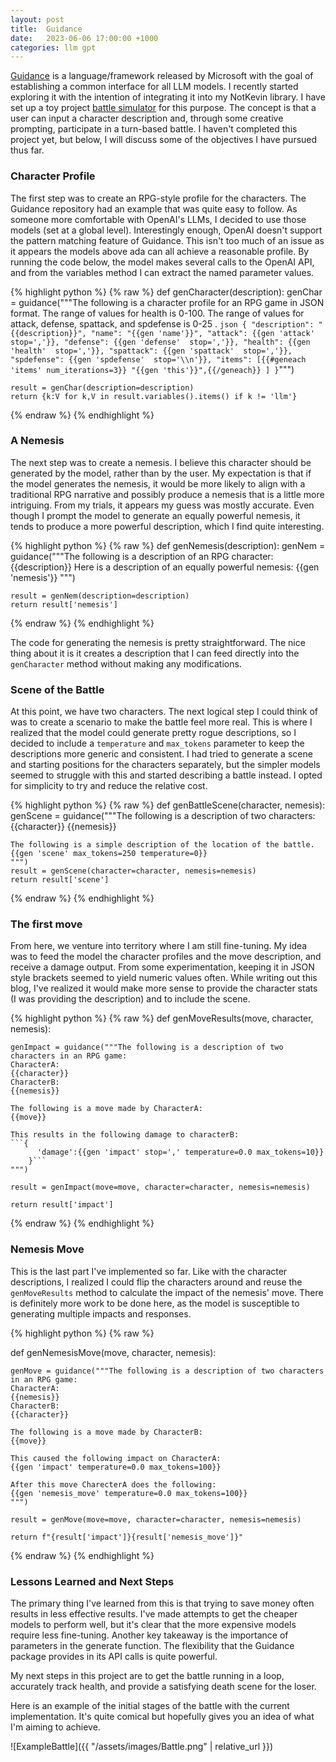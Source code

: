 ```yaml
---
layout: post
title:  Guidance
date:   2023-06-06 17:00:00 +1000
categories: llm gpt 
---
```


[Guidance][GuidanceRepo] is a language/framework released by Microsoft with the goal of establishing a common interface for all
LLM models. I recently started exploring it with the intention of integrating it into my NotKevin library. I have set up a toy
project [battle simulator][AnyBattleRepo] for this purpose. The concept is that a user can input a character description and,
through some creative prompting, participate in a turn-based battle. I haven't completed this project yet, but below, I will discuss some of the objectives I have pursued thus far.

### Character Profile
The first step was to create an RPG-style profile for the characters. The Guidance repository had an example that was quite easy
to follow. As someone more comfortable with OpenAI's LLMs, I decided to use those models (set at a global level). Interestingly
enough, OpenAI doesn't support the pattern matching feature of Guidance. This isn't too much of an issue as it appears the
models above ada can all achieve a reasonable profile. By running the code below, the model makes several calls to the OpenAI 
API, and from the variables method I can extract the named parameter values.

{% highlight python %}
{% raw %}
def genCharacter(description):
    genChar = guidance("""The following is a character profile for an RPG game in JSON format.
    The range of values for health is 0-100.
    The range of values for attack, defense, spattack, and spdefense is 0-25 .
    ```json
    {
        "description": "{{description}}",
        "name": "{{gen 'name'}}",
        "attack": {{gen 'attack' stop=','}},
        "defense": {{gen 'defense'  stop=','}},
        "health": {{gen 'health'  stop=','}},
        "spattack": {{gen 'spattack'  stop=','}},
        "spdefense": {{gen 'spdefense'  stop='\\n'}},
        "items": [{{#geneach 'items' num_iterations=3}}
            "{{gen 'this'}}",{{/geneach}}
        ]
    }```""")

    result = genChar(description=description)
    return {k:V for k,V in result.variables().items() if k != 'llm'}
{% endraw %}
{% endhighlight %}

### A Nemesis
The next step was to create a nemesis. I believe this character should be generated by the model, rather than by the user. My
expectation is that if the model generates the nemesis, it would be more likely to align with a traditional RPG narrative and
possibly produce a nemesis that is a little more intriguing. From my trials, it appears my guess was mostly accurate. Even
though I prompt the model to generate an equally powerful nemesis, it tends to produce a more powerful description, which I 
find quite interesting.

{% highlight python %}
{% raw %}
def genNemesis(description):
    genNem = guidance("""The following is a description of an RPG character:
    {{description}}
    Here is a description of an equally powerful nemesis:
    {{gen 'nemesis'}}
    """)

    result = genNem(description=description)
    return result['nemesis']
{% endraw %}
{% endhighlight %}

The code for generating the nemesis is pretty straightforward. The nice thing about it is it creates a description that I can
feed directly into the `genCharacter` method without making any modifications.

### Scene of the Battle
At this point, we have two characters. The next logical step I could think of was to create a scenario to make the battle feel
more real. This is where I realized that the model could generate pretty rogue descriptions, so I decided to include a
`temperature` and `max_tokens` parameter to keep the descriptions more generic and consistent. I had tried to generate a scene
and starting positions for the characters separately, but the simpler models seemed to struggle with this and started describing
a battle instead. I opted for simplicity to try and reduce the relative cost.

{% highlight python %}
{% raw %}
def genBattleScene(character, nemesis):
    genScene = guidance("""The following is a description of two characters:
    {{character}}
    {{nemesis}}
    
    The following is a simple description of the location of the battle.
    {{gen 'scene' max_tokens=250 temperature=0}}
    """)
    result = genScene(character=character, nemesis=nemesis)
    return result['scene']
{% endraw %}
{% endhighlight %}

### The first move
From here, we venture into territory where I am still fine-tuning. My idea was to feed the model the character profiles and the
move description, and receive a damage output. From some experimentation, keeping it in JSON style brackets seemed to yield
numeric values often. While writing out this blog, I've realized it would make more sense to provide the character stats (I was
providing the description) and to include the scene.

{% highlight python %}
{% raw %}
def genMoveResults(move, character, nemesis):
    
    genImpact = guidance("""The following is a description of two characters in an RPG game:
    CharacterA:
    {{character}}
    CharacterB:
    {{nemesis}}

    The following is a move made by CharacterA:
    {{move}}

    This results in the following damage to characterB:
    ```{
          'damage':{{gen 'impact' stop=',' temperature=0.0 max_tokens=10}} 
        }```
    """)

    result = genImpact(move=move, character=character, nemesis=nemesis)

    return result['impact']
{% endraw %}
{% endhighlight %}

### Nemesis Move
This is the last part I've implemented so far. Like with the character descriptions, I realized I could flip the characters
around and reuse the `genMoveResults` method to calculate the impact of the nemesis' move. There is definitely more work to be
done here, as the model is susceptible to generating multiple impacts and responses.

{% highlight python %}
{% raw %}

def genNemesisMove(move, character, nemesis):
    
    genMove = guidance("""The following is a description of two characters in an RPG game:
    CharacterA:
    {{nemesis}}
    CharacterB:
    {{character}}

    The following is a move made by CharacterB:
    {{move}}

    This caused the following impact on CharacterA:
    {{gen 'impact' temperature=0.0 max_tokens=100}}

    After this move CharecterA does the following:
    {{gen 'nemesis_move' temperature=0.0 max_tokens=100}}
    """)

    result = genMove(move=move, character=character, nemesis=nemesis)

    return f"{result['impact']}{result['nemesis_move']}"
{% endraw %}
{% endhighlight %}

### Lessons Learned and Next Steps
The primary thing I've learned from this is that trying to save money often results in less effective results. I've made
attempts to get the cheaper models to perform well, but it's clear that the more expensive models require less fine-tuning.
Another key takeaway is the importance of parameters in the generate function. The flexibility that the Guidance package
provides in its API calls is quite powerful.

My next steps in this project are to get the battle running in a loop, accurately track health, and provide a satisfying death
scene for the loser.

Here is an example of the initial stages of the battle with the current implementation. It's quite comical but hopefully gives
you an idea of what I'm aiming to achieve.

![ExampleBattle]({{ "/assets/images/Battle.png" | relative_url }})

[GuidanceRepo]: https://github.com/microsoft/guidance
[AnyBattleRepo]: https://github.com/GandalfsDad/anybattle